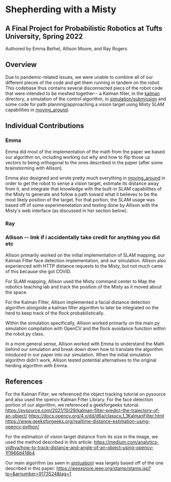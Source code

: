 # Shepherding with a Misty
## A Final Project for Probabilistic Robotics at Tufts University, Spring 2022
Authored by Emma Bethel, Allison Moore, and Ray Rogers

## Overview

Due to pandemic-related issues, we were unable to combine all of our different pieces of the code and get them running in tandem on the robot. This codebase thus contains several disconnected piecs of the robot code that were intended to be meshed together-- a Kalman filter, in the [kalman](./kalman) directory, a simulation of the control algorithm, in [simulation/submission](./simulation/submission) and some code for path planning/approaching a vision target using Misty SLAM capabilities in [moving_around](./moving_around).

## Individual Contributions 

### Emma

Emma did most of the implementation of the math from the paper we based our algorithm on, including working out why and how to flip those ua vectors to being orthogonal to the ones described in the paper (after some brainstorming with Allison).

Emma also designed and wrote pretty much everything in [moving_around](./moving_around/) in order to get the robot to sense a vision target, estimate its distance away from it, and integrate that knowledge with the built-in SLAM capabilities of the Misty to generate and follow a path toward what it believes to be the most likely position of the target. For that portion, the SLAM usage was based off of some experimenetation and testing done by Allison with the Misty's web interface (as discussed in her section below). 

### Ray

### Allison -- lmk if i accidentally take credit for anything you did etc

Allison primarily worked on the initial implementation of SLAM mapping, our Kalman Filter face detection implementation, and our simulation. Allison also experienced with HTTP distance requests to the Misty, but not much came of this because she got COVID.

For SLAM mapping, Allison used the Misty command center to Map the robotics teaching lab and track the position of the Misty as it moved about the space. 

For the Kalman Filter, Allison implemented a facial distance detection algorithm alongside a kalman filter algorithm to later be integrated on the herd to keep track of the flock probabilistically. 

Within the simulation specifically, Allison worked primarily on the main.py simulation compilation with OpenCV and the flock avoidance function within the robot.py class. 

In a more general sense, Allison worked with Emma to understand the Math behind our simulation and break down down how to translate the algorithm intoduced in our paper into our simulation. When the initial simulation algorithm didn't work, Allison tested potential alternatives to the original herding algorithm with Emma. 

## References

For the Kalman Filter, we referenced the object tracking tutorial on pysource and also used the opencv Kalman Filter Library. For the face detection portion of our algorithm, we referenced a geekforgeeks tutorial. 
https://pysource.com/2021/10/29/kalman-filter-predict-the-trajectory-of-an-object/
https://docs.opencv.org/4.x/dd/d6a/classcv_1_1KalmanFilter.html 
https://www.geeksforgeeks.org/realtime-distance-estimation-using-opencv-python/ 

For the estimation of vision target distance from its size in the image, we used the method described in this article: https://medium.com/analytics-vidhya/how-to-track-distance-and-angle-of-an-object-using-opencv-1f1966d418b4

Our main algorithm (as seen in [simluation](./simulation/submission)) was largely based off of the one described in this paper: https://ieeexplore.ieee.org/stamp/stamp.jsp?tp=&arnumber=9173524&tag=1 




